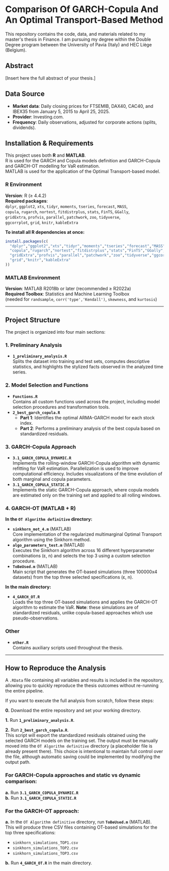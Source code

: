 # Comparison Of GARCH-Copula And An Optimal Transport-Based Method

This repository contains the code, data, and materials related to my master's thesis in Finance. I am pursuing my degree within the Double Degree program between the University of Pavia (Italy) and HEC Liège (Belgium).

## Abstract
[Insert here the full abstract of your thesis.]

## Data Source
- **Market data**: Daily closing prices for FTSEMIB, DAX40, CAC40, and IBEX35 from January 5, 2015 to April 25, 2025.  
- **Provider**: Investing.com.  
- **Frequency**: Daily observations, adjusted for corporate actions (splits, dividends).  

## Installation & Requirements

This project uses both **R** and **MATLAB**.  
R is used for the GARCH and Copula models definition and GARCH-Copula and GARCH-OT modelling for VaR estimation.  
MATLAB is used for the application of the Optimal Transport-based model.

### R Environment  
**Version**: R (≥ 4.4.2)  
**Required packages**:  
`dplyr`, `ggplot2`, `xts`, `tidyr`, `moments`, `tseries`, `forecast`, `MASS`,  
`copula`, `rugarch`, `nortest`, `fitdistrplus`, `stats`, `FinTS`, `GGally`,  
`gridExtra`, `profvis`, `parallel`, `patchwork`, `zoo`, `tidyverse`,  
`ggcorrplot`, `grid`, `knitr`, `kableExtra`  

**To install all R dependencies at once:**  
 ```r
 install.packages(c(
   "dplyr","ggplot2","xts","tidyr","moments","tseries","forecast","MASS",
   "copula","rugarch","nortest","fitdistrplus","stats","FinTS","GGally",
   "gridExtra","profvis","parallel","patchwork","zoo","tidyverse","ggcorrplot",
   "grid","knitr","kableExtra"
 ))
 ```

### MATLAB Environment  
**Version**: MATLAB R2018b or later (recommended ≥ R2022a)  
**Required Toolbox**: Statistics and Machine Learning Toolbox  
(needed for `randsample`, `corr('type','Kendall')`, `skewness`, and `kurtosis`)

---

## **Project Structure**

The project is organized into four main sections:

### **1. Preliminary Analysis**
- **`1_preliminary_analysis.R`**  
  Splits the dataset into training and test sets, computes descriptive statistics, and highlights the stylized facts observed in the analyzed time series.

### **2. Model Selection and Functions**
- **`Functions.R`**  
  Contains all custom functions used across the project, including model selection procedures and transformation tools.
- **`2_best_garch_copula.R`**  
  - **Part 1**: Identifies the optimal ARMA-GARCH model for each stock index.  
  - **Part 2**: Performs a preliminary analysis of the best copula based on standardized residuals.

### **3. GARCH-Copula Approach**
- **`3.1_GARCH_COPULA_DYNAMIC.R`**  
  Implements the rolling-window GARCH-Copula algorithm with dynamic refitting for VaR estimation. Parallelization is used to improve computational efficiency. Includes visualizations of the time evolution of both marginal and copula parameters.
- **`3.1_GARCH_COPULA_STATIC.R`**  
  Implements the static GARCH-Copula approach, where copula models are estimated only on the training set and applied to all rolling windows.

### **4. GARCH-OT (MATLAB + R)**

**In the `OT Algorithm definitive` directory:**
- **`sinkhorn_mot_4.m`** (MATLAB)  
  Core implementation of the regularized multimarginal Optimal Transport algorithm using the Sinkhorn method.
- **`algo_parameters_test.m`** (MATLAB)  
  Executes the Sinkhorn algorithm across 16 different hyperparameter combinations (ε, n) and selects the top 3 using a custom selection procedure.
- **`ToBeUsed.m`** (MATLAB)  
  Main script that generates the OT-based simulations (three 100000x4 datasets) from the top three selected specifications (ε, n).

**In the main directory:**
- **`4_GARCH_OT.R`**  
  Loads the top three OT-based simulations and applies the GARCH-OT algorithm to estimate the VaR. **Note**: these simulations are of standardized residuals, unlike copula-based approaches which use pseudo-observations.

### **Other**
- **`other.R`**  
  Contains auxiliary scripts used throughout the thesis.

---

## **How to Reproduce the Analysis**

A `.RData` file containing all variables and results is included in the repository, allowing you to quickly reproduce the thesis outcomes without re-running the entire pipeline.

If you want to execute the full analysis from scratch, follow these steps:

**0.** Download the entire repository and set your working directory.

**1.** Run **`1_preliminary_analysis.R`**.

**2.** Run **`2_best_garch_copula.R`**.  
This script will export the standardized residuals obtained using the selected GARCH models on the training set. The output must be manually moved into the `OT Algorithm definitive` directory (a placeholder file is already present there). This choice is intentional to maintain full control over the file, although automatic saving could be implemented by modifying the output path.

### **For GARCH-Copula approaches and static vs dynamic comparison:**
**a.** Run **`3.1_GARCH_COPULA_DYNAMIC.R`**  
**b.** Run **`3.1_GARCH_COPULA_STATIC.R`**  

### **For the GARCH-OT approach:**
**a.** In the `OT Algorithm definitive` directory, run **`ToBeUsed.m`** (MATLAB).  
This will produce three CSV files containing OT-based simulations for the top three specifications:  
- `sinkhorn_simulations_TOP1.csv`  
- `sinkhorn_simulations_TOP2.csv`  
- `sinkhorn_simulations_TOP3.csv`  

**b.** Run **`4_GARCH_OT.R`** in the main directory.















